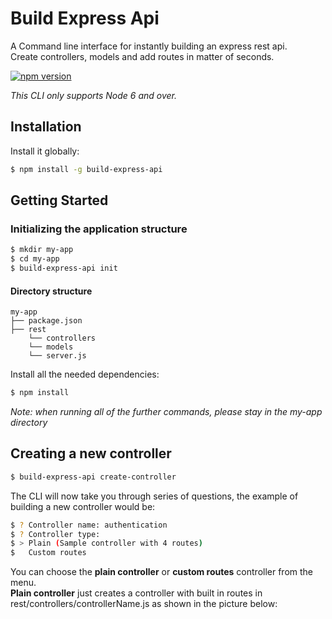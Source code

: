 # Build Express Api
A Command line interface for instantly building an express rest api. <br>
Create controllers, models and add routes in matter of seconds.

[![npm version](https://badge.fury.io/js/build-express-api.svg)](https://badge.fury.io/js/build-express-api)

*This CLI only supports Node 6 and over.*

## Installation
Install it globally:
```sh
$ npm install -g build-express-api
```
## Getting Started
### Initializing the application structure
```sh
$ mkdir my-app
$ cd my-app
$ build-express-api init
```
#### Directory structure
```
my-app
├── package.json
├── rest
    └── controllers
    └── models
    └── server.js
```
Install all the needed dependencies:
```sh
$ npm install
```
*Note: when running all of the further commands, please stay in the my-app directory*
## Creating a new controller
```sh
$ build-express-api create-controller
```
The CLI will now take you through series of questions, the example of building a new controller would be:
```sh
$ ? Controller name: authentication
$ ? Controller type:
$ > Plain (Sample controller with 4 routes)
$   Custom routes
```
You can choose the **plain controller** or **custom routes** controller from the menu. <br>
**Plain controller** just creates a controller with built in routes in rest/controllers/controllerName.js as shown in the picture below:

